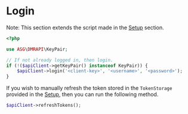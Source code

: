 # Login

Note: This section extends the script made in the [Setup](SETUP.md) section.

```php
<?php

use ASG\DMRAPI\KeyPair;

// If not already logged in, then login.
if (!($apiClient->getKeyPair() instanceof KeyPair)) {
    $apiClient->login('<client-key>', '<username>', '<password>');
}

```

If you wish to manually refresh the token stored in the `TokenStorage` provided in the [Setup](SETUP.md),
then you can run the following method.
```php
$apiClient->refreshTokens();
```